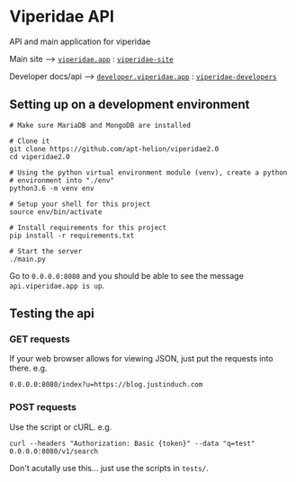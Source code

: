 # Viperidae API
API and main application for viperidae

Main site --> [`viperidae.app`](https://viperidae.app) : [`viperidae-site`](https://github.com/apt-helion/viperidae-site)

Developer docs/api --> [`developer.viperidae.app`](https://developer.viperidae.app) : [`viperidae-developers`](https://github.com/apt-helion/viperidae-developers)

## Setting up on a development environment 
```
# Make sure MariaDB and MongoDB are installed

# Clone it
git clone https://github.com/apt-helion/viperidae2.0
cd viperidae2.0

# Using the python virtual environment module (venv), create a python
# environment into "./env"
python3.6 -m venv env

# Setup your shell for this project
source env/bin/activate

# Install requirements for this project
pip install -r requirements.txt

# Start the server
./main.py
```

Go to `0.0.0.0:8080` and you should be able to see the message `api.viperidae.app is up`.

## Testing the api
### GET requests
If your web browser allows for viewing JSON, just put the requests into there. e.g.
```
0.0.0.0:8080/index?u=https://blog.justinduch.com
```

### POST requests
Use the script or cURL. e.g.
```
curl --headers "Authorization: Basic {token}" --data "q=test" 0.0.0.0:8080/v1/search
```
Don't acutally use this... just use the scripts in `tests/`.


